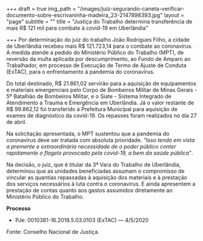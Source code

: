 +++
draft = true
img_path = "/images/juiz-segurando-caneta-verificar-documento-sobre-escrivaninha-madeira_23-2147898393.jpg"
layout = "page"
subtitle = ""
title = "Justiça do Trabalho determina transferência de mais R$ 121 mil para combate à covid-19 em Uberlândia"

+++
Por determinação do juiz do trabalho João Rodrigues Filho, a cidade de Uberlândia recebeu mais R$ 121.723,14 para o combate ao coronavírus. A medida atende a pedido do Ministério Público do Trabalho (MPT), de reversão da multa aplicada por descumprimento, ao Fundo de Amparo ao Trabalhador, em processo de Execução de Termo de Ajuste de Conduta (ExTAC), para o enfrentamento à pandemia do coronavírus.

Do total destinado, R$ 21.861,02 servirão para a aquisição de equipamentos e materiais emergenciais pelo Corpo de Bombeiros Militar de Minas Gerais - 5º Batalhão de Bombeiros Militar, e o Siate - Sistema Integrado de Atendimento a Trauma e Emergência em Uberlândia. Já o valor restante de R$ 99.862,12 foi transferido à Prefeitura Municipal para aquisição de exames de diagnóstico da covid-19. Os repasses foram realizados no dia 27 de abril.

Na solicitação apresentada, o MPT sustentou que a pandemia do coronavírus deve ser tratada com absoluta prioridade. _“Isso tendo em vista a premente e extraordinária necessidade de o poder público conter rapidamente o flagelo provocado pela covid-19, a bem da saúde pública”_.

Na decisão, o juiz, que é titular da 3ª Vara do Trabalho de Uberlândia, determinou que as unidades beneficiadas assumam o compromisso de vincular as quantias repassadas à aquisição dos materiais e à prestação dos serviços necessários à luta contra o coronavírus. E ainda apresentem a prestação de contas quanto aos gastos assumidos diretamente ao Ministério Público do Trabalho.

**Processo**

* PJe: 0010381-16.2018.5.03.0103 (ExTAC) — 4/5/2020

Fonte: Conselho Nacional de Justiça.